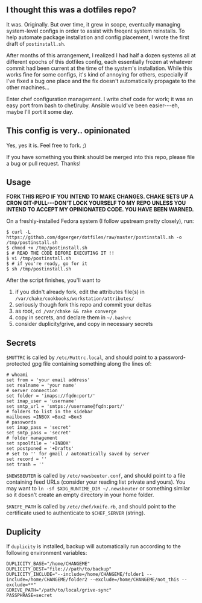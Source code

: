 I thought this was a dotfiles repo?
-----------------------------------

It was. Originally. But over time, it grew in scope, eventually managing system-level configs in order to assist with freqent system reinstalls. To help automate package installation and config placement, I wrote the first draft of `postinstall.sh`.

After months of this arrangement, I realized I had half a dozen systems all at different epochs of this dotfiles config, each essentially frozen at whatever commit had been current at the time of the system's installation. While this works fine for some configs, it's kind of annoying for others, especially if I've fixed a bug one place and the fix doesn't automatically propagate to the other machines...

Enter chef configuration management. I write chef code for work; it was an easy port from bash to chef/ruby. Ansible would've been easier---eh, maybe I'll port it some day.


This config is very.. opinionated
---------------------------------

Yes, yes it is. Feel free to fork. ;)

If you have something you think should be merged into this repo, please file a bug or pull request. Thanks!


Usage
-----

**FORK THIS REPO IF YOU INTEND TO MAKE CHANGES. CHAKE SETS UP A CRON GIT-PULL---DON'T LOCK YOURSELF TO MY REPO UNLESS YOU INTEND TO ACCEPT MY OPINIONATED CODE. YOU HAVE BEEN WARNED.**

On a freshly-installed Fedora system (I follow upstream pretty closely), run:

```
$ curl -L https://github.com/dgoerger/dotfiles/raw/master/postinstall.sh -o /tmp/postinstall.sh
$ chmod +x /tmp/postinstall.sh
$ # READ THE CODE BEFORE EXECUTING IT !!
$ vi /tmp/postinstall.sh
$ # if you're ready, go for it
$ sh /tmp/postinstall.sh
```

After the script finishes, you'll want to

  1. if you didn't already fork, edit the attributes file(s) in `/var/chake/cookbooks/workstation/attributes/`
  2. seriously though fork this repo and commit your deltas
  3. as root, `cd /var/chake && rake converge`
  4. copy in secrets, and declare them in `~/.bashrc`
  5. consider duplicity/grive, and copy in necessary secrets


Secrets
-------

`$MUTTRC` is called by `/etc/Muttrc.local`, and should point to a password-protected gpg file containing something along the lines of:

```
# whoami
set from = 'your email address'
set realname = 'your name'
# server connection
set folder = 'imaps://fqdn:port/'
set imap_user = 'username'
set smtp_url = 'smtps://username@fqdn:port/'
# folders to list in the sidebar
mailboxes =INBOX =Box2 =Box3
# passwords
set imap_pass = 'secret'
set smtp_pass = 'secret'
# folder management
set spoolfile = '+INBOX'
set postponed = '+Drafts'
# set to '' for gmail / automatically saved by server
set record = ''
set trash = ''
```

`$NEWSBEUTER` is called by `/etc/newsbeuter.conf`, and should point to a file containing feed URLs (consider your reading list private and yours). You may want to `ln -sf $XDG_RUNTIME_DIR ~/.newsbeuter` or something similar so it doesn't create an empty directory in your home folder.

`$KNIFE_PATH` is called by `/etc/chef/knife.rb`, and should point to the certificate used to authenticate to `$CHEF_SERVER` (string).


Duplicity
---------

If `duplicity` is installed, backup will automatically run according to the following environment variables:

```
DUPLICITY_BASE="/home/CHANGEME"
DUPLICITY_DEST="file:///path/to/backup"
DUPLICITY_INCLUDE="--include=/home/CHANGEME/folder1 --include=/home/CHANGEME/folder2 --exclude=/home/CHANGEME/not_this --exclude=**"
GDRIVE_PATH="/path/to/local/grive-sync"
PASSPHRASE=secret
```
